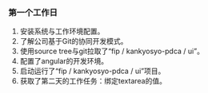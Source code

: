 ### 第一个工作日
1. 安装系统与工作环境配置。
2. 了解公司基于Git的协同开发模式。
3. 使用source tree与git拉取了“fip / kankyosyo-pdca / ui”。
4. 配置了angular的开发环境。
5. 启动运行了“fip / kankyosyo-pdca / ui”项目。
6. 获取了第二天的工作任务：绑定textarea的值。